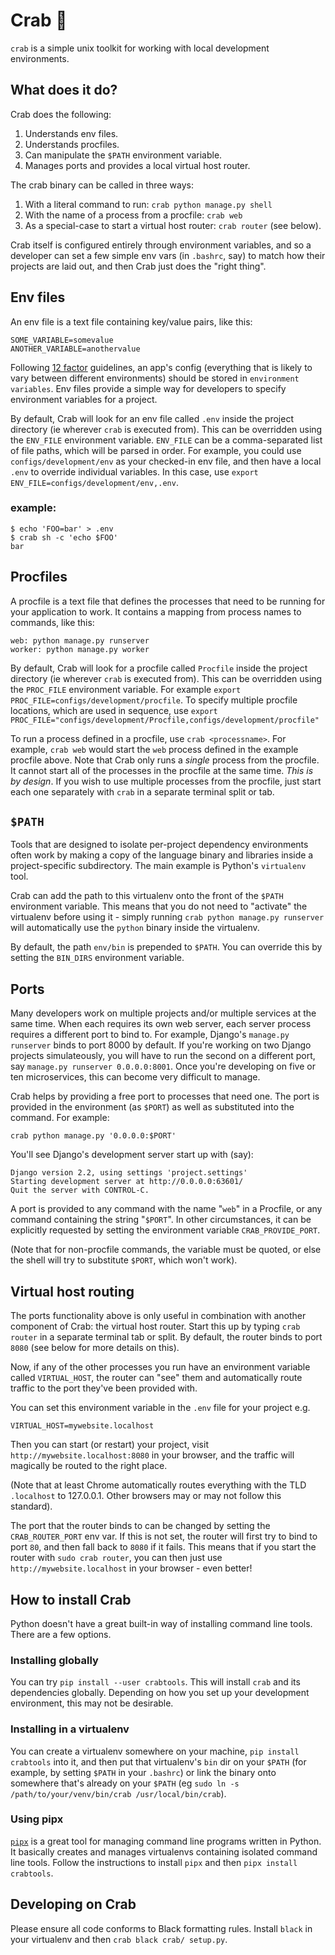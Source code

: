 # Crab 🦀

`crab` is a simple unix toolkit for working with local development environments.

## What does it do?

Crab does the following:

1. Understands env files.
2. Understands procfiles.
3. Can manipulate the `$PATH` environment variable.
4. Manages ports and provides a local virtual host router.

The crab binary can be called in three ways:

1. With a literal command to run: `crab python manage.py shell`
2. With the name of a process from a procfile: `crab web`
3. As a special-case to start a virtual host router: `crab router` (see below).

Crab itself is configured entirely through environment variables, and so a developer can set a few simple env vars (in `.bashrc`, say) to match how their projects are laid out, and then Crab just does the "right thing".

## Env files

An env file is a text file containing key/value pairs, like this:

```
SOME_VARIABLE=somevalue
ANOTHER_VARIABLE=anothervalue
```

Following [12 factor](https://12factor.net/) guidelines, an app's config (everything that is likely to vary between different environments) should be stored in `environment variables`. Env files provide a simple way for developers to specify environment variables for a project.

By default, Crab will look for an env file called `.env` inside the project directory (ie wherever `crab` is executed from). This can be overridden using the `ENV_FILE` environment variable. `ENV_FILE` can be a comma-separated list of file paths, which will be parsed in order. For example, you could use `configs/development/env` as your checked-in env file, and then have a local `.env` to override individual variables. In this case, use `export ENV_FILE=configs/development/env,.env`.

### example:

```
$ echo 'FOO=bar' > .env
$ crab sh -c 'echo $FOO'
bar
```

## Procfiles

A procfile is a text file that defines the processes that need to be running for your application to work. It contains a mapping from process names to commands, like this:

```
web: python manage.py runserver
worker: python manage.py worker
```

By default, Crab will look for a procfile called `Procfile` inside the project directory (ie wherever `crab` is executed from). This can be overridden using the `PROC_FILE` environment variable. For example `export PROC_FILE=configs/development/procfile`. To specify multiple procfile locations, which are used in sequence, use `export PROC_FILE="configs/development/Procfile,configs/development/procfile"`

To run a process defined in a procfile, use `crab <processname>`. For example, `crab web` would start the `web` process defined in the example procfile above. Note that Crab only runs a *single* process from the procfile. It cannot start all of the processes in the procfile at the same time. *This is by design*. If you wish to use multiple processes from the procfile, just start each one separately with `crab` in a separate terminal split or tab.

## `$PATH`

Tools that are designed to isolate per-project dependency environments often work by making a copy of the language binary and libraries inside a project-specific subdirectory. The main example is Python's `virtualenv` tool.

Crab can add the path to this virtualenv onto the front of the `$PATH` environment variable. This means that you do not need to "activate" the virtualenv before using it - simply running `crab python manage.py runserver` will automatically use the `python` binary inside the virtualenv.

By default, the path `env/bin` is prepended to `$PATH`. You can override this by setting the `BIN_DIRS` environment variable.

## Ports

Many developers work on multiple projects and/or multiple services at the same time. When each requires its own web server, each server process requires a different port to bind to. For example, Django's `manage.py runserver` binds to port 8000 by default. If you're working on two Django projects simulateously, you will have to run the second on a different port, say `manage.py runserver 0.0.0.0:8001`. Once you're developing on five or ten microservices, this can become very difficult to manage.

Crab helps by providing a free port to processes that need one. The port is provided in the environment (as `$PORT`) as well as substituted into the command. For example:

```
crab python manage.py '0.0.0.0:$PORT'
```

You'll see Django's development server start up with (say):

```
Django version 2.2, using settings 'project.settings'
Starting development server at http://0.0.0.0:63601/
Quit the server with CONTROL-C.
```

A port is provided to any command with the name "`web`" in a Procfile, or any command containing the string "`$PORT`". In other circumstances, it can be explicitly requested by setting the environment variable `CRAB_PROVIDE_PORT`.

(Note that for non-procfile commands, the variable must be quoted, or else the shell will try to substitute `$PORT`, which won't work).


## Virtual host routing

The ports functionality above is only useful in combination with another component of Crab: the virtual host router. Start this up by typing `crab router` in a separate terminal tab or split. By default, the router binds to port `8080` (see below for more details on this).

Now, if any of the other processes you run have an environment variable called `VIRTUAL_HOST`, the router can "see" them and automatically route traffic to the port they've been provided with.

You can set this environment variable in the `.env` file for your project e.g.

```
VIRTUAL_HOST=mywebsite.localhost
```

Then you can start (or restart) your project, visit `http://mywebsite.localhost:8080` in your browser, and the traffic will magically be routed to the right place.

(Note that at least Chrome automatically routes everything with the TLD `.localhost` to 127.0.0.1. Other browsers may or may not follow this standard).

The port that the router binds to can be changed by setting the `CRAB_ROUTER_PORT` env var. If this is not set, the router will first try to bind to port `80`, and then fall back to `8080` if it fails. This means that if you start the router with `sudo crab router`, you can then just use `http://mywebsite.localhost` in your browser - even better!

## How to install Crab

Python doesn't have a great built-in way of installing command line tools. There are a few options.

### Installing globally

You can try `pip install --user crabtools`. This will install `crab` and its dependencies globally. Depending on how you set up your development environment, this may not be desirable.

### Installing in a virtualenv

You can create a virtualenv somewhere on your machine, `pip install crabtools` into it, and then put that virtualenv's `bin` dir on your `$PATH` (for example, by setting `$PATH` in your `.bashrc`) or link the binary onto somewhere that's already on your `$PATH` (eg `sudo ln -s /path/to/your/venv/bin/crab /usr/local/bin/crab`).

### Using pipx

[`pipx`](https://pipxproject.github.io/pipx/) is a great tool for managing command line programs written in Python. It basically creates and manages virtualenvs containing isolated command line tools. Follow the instructions to install `pipx` and then `pipx install crabtools`.

## Developing on Crab

Please ensure all code conforms to Black formatting rules. Install `black` in your virtualenv and then `crab black crab/ setup.py`.
